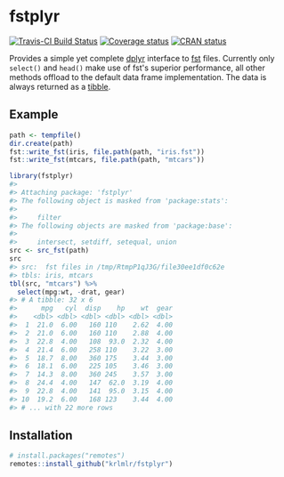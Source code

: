 
<!-- README.md is generated from README.Rmd. Please edit that file -->
fstplyr
=======

[![Travis-CI Build Status](https://travis-ci.org/krlmlr/fstplyr.svg?branch=master)](https://travis-ci.org/krlmlr/fstplyr) [![Coverage status](https://codecov.io/gh/krlmlr/fstplyr/branch/master/graph/badge.svg)](https://codecov.io/github/krlmlr/fstplyr?branch=master) [![CRAN status](http://www.r-pkg.org/badges/version/fstplyr)](https://cran.r-project.org/package=fstplyr)

Provides a simple yet complete [dplyr](http://dplyr.tidyverse.org/) interface to [fst](http://www.fstpackage.org/) files. Currently only `select()` and `head()` make use of fst's superior performance, all other methods offload to the default data frame implementation. The data is always returned as a [tibble](http://tibble.tidyverse.org/).

Example
-------

``` r
path <- tempfile()
dir.create(path)
fst::write_fst(iris, file.path(path, "iris.fst"))
fst::write_fst(mtcars, file.path(path, "mtcars"))

library(fstplyr)
#> 
#> Attaching package: 'fstplyr'
#> The following object is masked from 'package:stats':
#> 
#>     filter
#> The following objects are masked from 'package:base':
#> 
#>     intersect, setdiff, setequal, union
src <- src_fst(path)
src
#> src:  fst files in /tmp/RtmpP1qJ3G/file30ee1df0c62e
#> tbls: iris, mtcars
tbl(src, "mtcars") %>%
  select(mpg:wt, -drat, gear)
#> # A tibble: 32 x 6
#>      mpg   cyl  disp    hp    wt  gear
#>    <dbl> <dbl> <dbl> <dbl> <dbl> <dbl>
#>  1  21.0  6.00   160 110    2.62  4.00
#>  2  21.0  6.00   160 110    2.88  4.00
#>  3  22.8  4.00   108  93.0  2.32  4.00
#>  4  21.4  6.00   258 110    3.22  3.00
#>  5  18.7  8.00   360 175    3.44  3.00
#>  6  18.1  6.00   225 105    3.46  3.00
#>  7  14.3  8.00   360 245    3.57  3.00
#>  8  24.4  4.00   147  62.0  3.19  4.00
#>  9  22.8  4.00   141  95.0  3.15  4.00
#> 10  19.2  6.00   168 123    3.44  4.00
#> # ... with 22 more rows
```

Installation
------------

``` r
# install.packages("remotes")
remotes::install_github("krlmlr/fstplyr")
```
